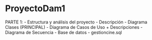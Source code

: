# ProyectoDam1
PARTE 1: 
    - Estructura y análisis del proyecto
        - Descripción
        - Diagrama Clases (PRINCIPAL)
        - Diagrama de Casos de Uso + Descripciones
        - Diagrama de Secuencia
    - Base de datos
         - gestioncine.sql
